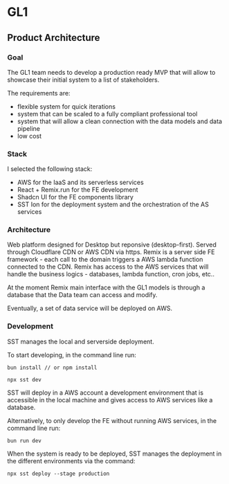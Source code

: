 # GL1

## Product Architecture

### Goal

The GL1 team needs to develop a production ready MVP that will allow to showcase their initial system to a list of stakeholders.

The requirements are:

- flexible system for quick iterations
- system that can be scaled to a fully compliant professional tool
- system that will allow a clean connection with the data models and data pipeline
- low cost

### Stack

I selected the following stack:

- AWS for the IaaS and its serverless services
- React + Remix.run for the FE development
- Shadcn UI for the FE components library
- SST Ion for the deployment system and the orchestration of the AS services

### Architecture

Web platform designed for Desktop but reponsive (desktop-first).
Served through Cloudflare CDN or AWS CDN via https.
Remix is a server side FE framework - each call to the domain triggers a AWS lambda function connected to the CDN.
Remix has access to the AWS services that will handle the business logics - databases, lambda function, cron jobs, etc..

At the moment Remix main interface with the GL1 models is through a database that the Data team can access and modify.

Eventually, a set of data service will be deployed on AWS.

### Development

SST manages the local and serverside deployment.

To start developing, in the command line run:

`bun install // or npm install`

`npx sst dev `

SST will deploy in a AWS account a development environment that is accessible in the local machine and gives access to AWS services like a database.

Alternatively, to only develop the FE without running AWS services, in the command line run:

`bun run dev`

When the system is ready to be deployed, SST manages the deployment in the different environments via the command:

`npx sst deploy --stage production`
